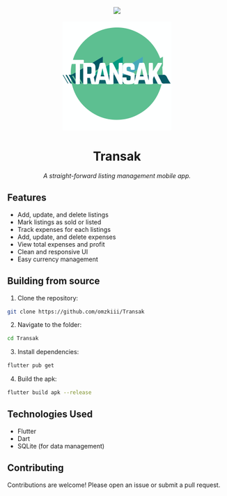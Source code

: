 <p align="center">
  <img src="https://img.shields.io/badge/flutter-3.11-blue"/>
</p>

<p align="center">
  <img src="assets/logo.svg" alt="Transak Logo" width="250"/>
</p>
<h1 align="center"> Transak </h1>
<p align="center"><em>A straight-forward listing management mobile app.</em></p>

## Features
- Add, update, and delete listings
- Mark listings as sold or listed
- Track expenses for each listings
- Add, update, and delete expenses
- View total expenses and profit
- Clean and responsive UI
- Easy currency management

## Building from source
1. Clone the repository:
```bash
git clone https://github.com/omzkiii/Transak
```
2. Navigate to the folder: 
```bash
cd Transak
```
3. Install dependencies:
```bash
flutter pub get
```
4. Build the apk:
```bash
flutter build apk --release
```

## Technologies Used
- Flutter
- Dart
- SQLite (for data management)

## Contributing
Contributions are welcome! Please open an issue or submit a pull request.
